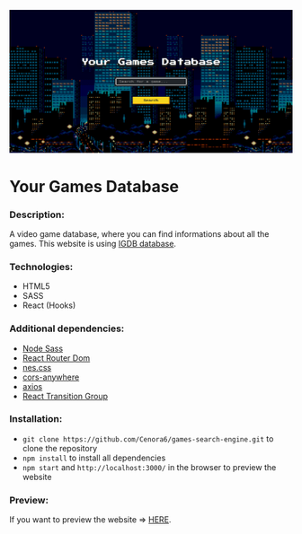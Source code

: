 ![](src/assets/preview/preview.png)

# Your Games Database

### Description:

A video game database, where you can find informations about all the games. This website is using [IGDB database](https://www.igdb.com/).
 
### Technologies:
- HTML5
- SASS
- React (Hooks)

### Additional dependencies: 
- [Node Sass](https://www.npmjs.com/package/node-sass/)
- [React Router Dom](https://www.npmjs.com/package/react-router-dom/)
- [nes.css](https://www.npmjs.com/package/nes.css/)
- [cors-anywhere](https://www.npmjs.com/package/cors-anywhere/)
- [axios](https://www.npmjs.com/package/axios/)
- [React Transition Group](https://www.npmjs.com/package/react-transition-group/)

### Installation:

-  ```git clone https://github.com/Cenora6/games-search-engine.git``` to clone the repository
- ```npm install``` to install all dependencies
- ```npm start``` and ```http://localhost:3000/``` in the browser to preview the website

### Preview:

If you want to preview the website ⇒ [HERE](https://cenora6.github.io/Your-Games-Database/).

